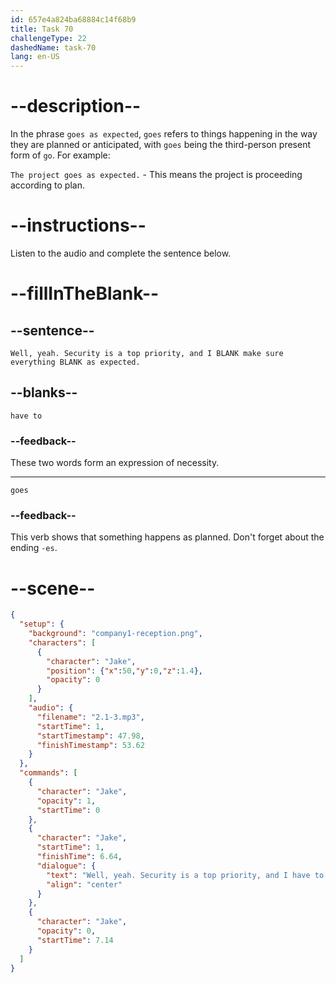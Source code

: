 ```yaml
---
id: 657e4a824ba68884c14f68b9
title: Task 70
challengeType: 22
dashedName: task-70
lang: en-US
---
```


<!-- (audio) Jake: Well, yeah. Security is a top priority, and I have to make sure everything goes as expected. -->

# --description--

In the phrase `goes as expected`, `goes` refers to things happening in the way they are planned or anticipated, with `goes` being the third-person present form of `go`. For example:

`The project goes as expected.` - This means the project is proceeding according to plan.

# --instructions--

Listen to the audio and complete the sentence below.

# --fillInTheBlank--

## --sentence--

`Well, yeah. Security is a top priority, and I BLANK make sure everything BLANK as expected.`

## --blanks--

`have to`

### --feedback--

These two words form an expression of necessity.

---

`goes`

### --feedback--

This verb shows that something happens as planned. Don't forget about the ending `-es`.

# --scene--

```json
{
  "setup": {
    "background": "company1-reception.png",
    "characters": [
      {
        "character": "Jake",
        "position": {"x":50,"y":0,"z":1.4},
        "opacity": 0
      }
    ],
    "audio": {
      "filename": "2.1-3.mp3",
      "startTime": 1,
      "startTimestamp": 47.98,
      "finishTimestamp": 53.62
    }
  },
  "commands": [
    {
      "character": "Jake",
      "opacity": 1,
      "startTime": 0
    },
    {
      "character": "Jake",
      "startTime": 1,
      "finishTime": 6.64,
      "dialogue": {
        "text": "Well, yeah. Security is a top priority, and I have to make sure everything goes as expected.",
        "align": "center"
      }
    },
    {
      "character": "Jake",
      "opacity": 0,
      "startTime": 7.14
    }
  ]
}
```
